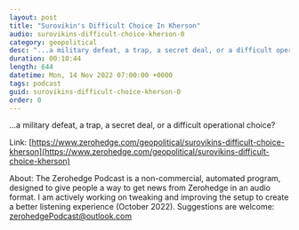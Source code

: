 ```yaml
---
layout: post
title: "Surovikin's Difficult Choice In Kherson"
audio: surovikins-difficult-choice-kherson-0
category: geopolitical
desc: "...a military defeat, a trap, a secret deal, or a difficult operational choice?"
duration: 00:10:44
length: 644
datetime: Mon, 14 Nov 2022 07:00:00 +0000
tags: podcast
guid: surovikins-difficult-choice-kherson-0
order: 0
---
```

...a military defeat, a trap, a secret deal, or a difficult operational choice?

Link: [https://www.zerohedge.com/geopolitical/surovikins-difficult-choice-kherson](https://www.zerohedge.com/geopolitical/surovikins-difficult-choice-kherson)

About: The Zerohedge Podcast is a non-commercial, automated program, designed to give people a way to get news from Zerohedge in an audio format.  I am actively working on tweaking and improving the setup to create a better listening experience (October 2022).  Suggestions are welcome: [zerohedgePodcast@outlook.com](mailto:zerohedgePodcast@outlook.com)